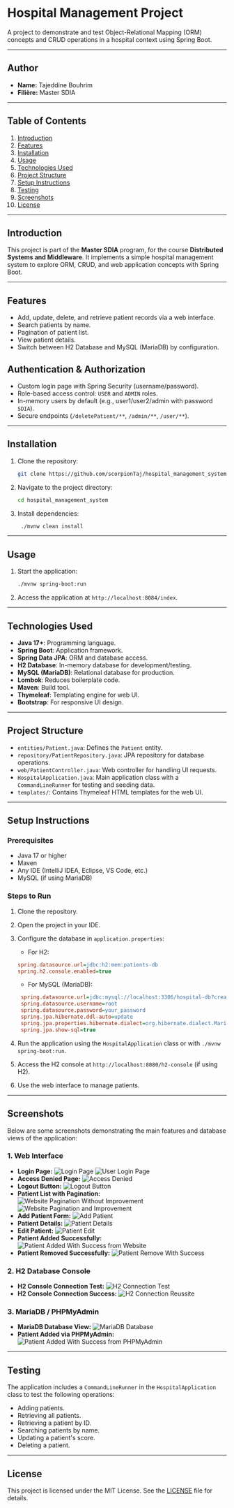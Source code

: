 # Hospital Management Project

A project to demonstrate and test Object-Relational Mapping (ORM) concepts and CRUD operations in a hospital context using Spring Boot.

---

## Author
- **Name:** Tajeddine Bouhrim
- **Filière:** Master SDIA

---

## Table of Contents
1. [Introduction](#introduction)
2. [Features](#features)
3. [Installation](#installation)
4. [Usage](#usage)
5. [Technologies Used](#technologies-used)
6. [Project Structure](#project-structure)
7. [Setup Instructions](#setup-instructions)
8. [Testing](#testing)
9. [Screenshots](#screenshots)
10. [License](#license)

---

## Introduction

This project is part of the **Master SDIA** program, for the course **Distributed Systems and Middleware**. It implements a simple hospital management system to explore ORM, CRUD, and web application concepts with Spring Boot.

---
## Features
- Add, update, delete, and retrieve patient records via a web interface.
- Search patients by name.
- Pagination of patient list.
- View patient details.
- Switch between H2 Database and MySQL (MariaDB) by configuration.

## Authentication & Authorization
- Custom login page with Spring Security (username/password).
- Role-based access control: `USER` and `ADMIN` roles.
- In-memory users by default (e.g., user1/user2/admin with password `SDIA`).
- Secure endpoints (`/deletePatient/**`, `/admin/**`, `/user/**`).

---

## Installation

1. Clone the repository:
   ```bash
   git clone https://github.com/scorpionTaj/hospital_management_system.git
   ```
2. Navigate to the project directory:
   ```bash
   cd hospital_management_system
   ```
3. Install dependencies:
   ```bash
    ./mvnw clean install
   ```

---

## Usage

1. Start the application:
   ```bash
   ./mvnw spring-boot:run
   ```
2. Access the application at `http://localhost:8084/index`.

---
## Technologies Used
- **Java 17+**: Programming language.
- **Spring Boot**: Application framework.
- **Spring Data JPA**: ORM and database access.
- **H2 Database**: In-memory database for development/testing.
- **MySQL (MariaDB)**: Relational database for production.
- **Lombok**: Reduces boilerplate code.
- **Maven**: Build tool.
- **Thymeleaf**: Templating engine for web UI.
- **Bootstrap**: For responsive UI design.

---
## Project Structure
- `entities/Patient.java`: Defines the `Patient` entity.
- `repository/PatientRepository.java`: JPA repository for database operations.
- `web/PatientController.java`: Web controller for handling UI requests.
- `HospitalApplication.java`: Main application class with a `CommandLineRunner` for testing and seeding data.
- `templates/`: Contains Thymeleaf HTML templates for the web UI.

---
## Setup Instructions

### Prerequisites
- Java 17 or higher
- Maven
- Any IDE (IntelliJ IDEA, Eclipse, VS Code, etc.)
- MySQL (if using MariaDB)

### Steps to Run
1. Clone the repository.
2. Open the project in your IDE.
3. Configure the database in `application.properties`:
    - For H2:
    ```ini
    spring.datasource.url=jdbc:h2:mem:patients-db 
    spring.h2.console.enabled=true
   ```
         
   - For MySQL (MariaDB):
   ```ini
    spring.datasource.url=jdbc:mysql://localhost:3306/hospital-db?createDatabaseIfNotExist=true
    spring.datasource.username=root
    spring.datasource.password=your_password
    spring.jpa.hibernate.ddl-auto=update
    spring.jpa.properties.hibernate.dialect=org.hibernate.dialect.MariaDBDialect
    spring.jpa.show-sql=true
   ```
4. Run the application using the `HospitalApplication` class or with `./mvnw spring-boot:run`.
5. Access the H2 console at `http://localhost:8080/h2-console` (if using H2).
6. Use the web interface to manage patients.

---
## Screenshots

Below are some screenshots demonstrating the main features and database views of the application:

### 1. Web Interface
- **Login Page:**
  ![Login Page](Screenshots/Login%20Page.png)
  ![User Login Page](Screenshots/User%20Login.png)
- **Access Denied Page:**
  ![Access Denied](Screenshots/Access%20Denied.png)
- **Logout Button:**
  ![Logout Button](Screenshots/Logout%20Success.png)
- **Patient List with Pagination:**
  ![Website Pagination Without Improvement](Screenshots/Website%20Pagination.png)
  ![Website Pagination and Improvement](Screenshots/Website%20Pagination%20and%20improvement.png)
- **Add Patient Form:**
  ![Add Patient](Screenshots/Add%20Patient.png)
- **Patient Details:**
  ![Patient Details](Screenshots/Patient%20Details.png)
- **Edit Patient:**
  ![Patient Edit](Screenshots/Patient%20Edit.png)
- **Patient Added Successfully:**
  ![Patient Added With Success from Website](Screenshots/Patient%20Added%20With%20Success%20from%20Website.png)
- **Patient Removed Successfully:**
  ![Patient Remove With Success](Screenshots/Patient%20Remove%20With%20Success.png)

### 2. H2 Database Console
- **H2 Console Connection Test:**
  ![H2 Connection Test](Screenshots/H2%20Connection%20test.png)
- **H2 Console Connection Success:**
  ![H2 Connection Reussite](Screenshots/H2%20Connection%20Reussite.png)

### 3. MariaDB / PHPMyAdmin
- **MariaDB Database View:**
  ![MariaDB Database](Screenshots/MariaDB%20Database.png)
- **Patient Added via PHPMyAdmin:**
  ![Patient Added With Success from PHPMyAdmin](Screenshots/Patient%20Added%20With%20Success%20from%20PHPMyAdmin.png)

---
## Testing
The application includes a `CommandLineRunner` in the `HospitalApplication` class to test the following operations:
- Adding patients.
- Retrieving all patients.
- Retrieving a patient by ID.
- Searching patients by name.
- Updating a patient's score.
- Deleting a patient.

---
## License

This project is licensed under the MIT License. See the [LICENSE](LICENSE) file for details.

